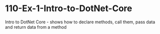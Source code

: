 # 110-Ex-1-Intro-to-DotNet-Core
Intro to DotNet Core - shows how to declare methods, call them, pass data and return data from a method
